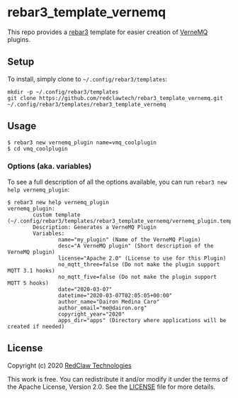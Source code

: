 # rebar3_template_vernemq

This repo provides a [rebar3](http://rebar3.org) template for easier creation of [VerneMQ](https://vernemq.com) plugins.

## Setup

To install, simply clone to `~/.config/rebar3/templates`:

```
mkdir -p ~/.config/rebar3/templates
git clone https://github.com/redclawtech/rebar3_template_vernemq.git ~/.config/rebar3/templates/rebar3_template_vernemq
```

## Usage

```console
$ rebar3 new vernemq_plugin name=vmq_coolplugin
$ cd vmq_coolplugin
```

### Options (aka. variables)

To see a full description of all the options available, you can run `rebar3 new help vernemq_plugin`:

```console
$ rebar3 new help vernemq_plugin
vernemq_plugin:
        custom template (~/.config/rebar3/templates/rebar3_template_vernemq/vernemq_plugin.template)
        Description: Generates a VerneMQ Plugin
        Variables:
                name="my_plugin" (Name of the VerneMQ Plugin)
                desc="A VerneMQ plugin" (Short description of the VerneMQ plugin)
                license="Apache 2.0" (License to use for this Plugin)
                no_mqtt_three=false (Do not make the plugin support MQTT 3.1 hooks)
                no_mqtt_five=false (Do not make the plugin support MQTT 5 hooks)
                date="2020-03-07"
                datetime="2020-03-07T02:05:05+00:00"
                author_name="Dairon Medina Caro"
                author_email="me@dairon.org"
                copyright_year="2020"
                apps_dir="apps" (Directory where applications will be created if needed)
```

## License

Copyright (c) 2020 [RedClaw Technologies](http://www.redclawtech.com)

This work is free. You can redistribute it and/or modify it under the
terms of the Apache License, Version 2.0. See the [LICENSE](LICENSE) file for more details.
